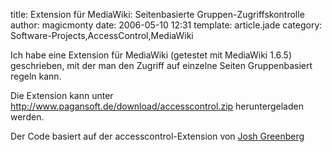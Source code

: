 title: Extension für MediaWiki: Seitenbasierte Gruppen-Zugriffskontrolle
author: magicmonty
date: 2006-05-10 12:31
template: article.jade
category: Software-Projects,AccessControl,MediaWiki

Ich habe eine Extension für MediaWiki (getestet mit MediaWiki 1.6.5) geschrieben, mit der man den Zugriff auf einzelne Seiten Gruppenbasiert regeln kann.

Die Extension kann unter http://www.pagansoft.de/download/accesscontrol.zip heruntergeladen werden.

Der Code basiert auf der accesscontrol-Extension von [Josh Greenberg](http://www.epistemographer.com/?p=238)
